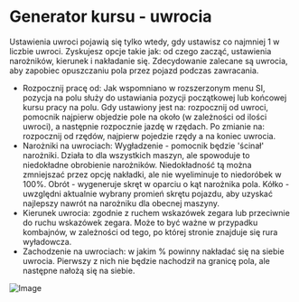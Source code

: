 # Generator kursu - uwrocia


Ustawienia uwroci pojawią się tylko wtedy, gdy ustawisz co najmniej 1 w liczbie uwroci.
Zyskujesz opcje takie jak: od czego zacząć, ustawienia narożników, kierunek i nakładanie się.
Zdecydowanie zalecane są uwrocia, aby zapobiec opuszczaniu pola przez pojazd podczas zawracania.


- Rozpocznij pracę od: Jak wspomniano w rozszerzonym menu SI, pozycja na polu służy do ustawiania pozycji początkowej lub końcowej kursu pracy na polu.
Gdy ustawiony jest na: rozpocznij od uwroci, pomocnik najpierw objedzie pole na około (w zależności od ilości uwroci), a następnie rozpocznie jazdę w rzędach. Po zmianie na: rozpocznij od rzędów, najpierw pojedzie rzędy a na koniec uwrocia.
- Narożniki na uwrociach: Wygładzenie - pomocnik będzie 'ścinał' narożniki. Działa to dla wszystkich maszyn, ale spowoduje to niedokładne obrobienie narożników.
Niedokładność tą można zmniejszać przez opcję nakładki, ale nie wyeliminuje to niedoróbek w 100%. Obrót - wygeneruje skręt w oparciu o kąt narożnika pola.
Kółko - uwzględni aktualnie wybrany promień skrętu pojazdu, aby uzyskać najlepszy nawrót na narożniku dla obecnej maszyny.
- Kierunek uwrocia: zgodnie z ruchem wskazówek zegara lub przeciwnie do ruchu wskazówek zegara. Może to być ważne w przypadku kombajnów, w zależności od tego, po której stronie znajduje się rura wyładowcza.
- Zachodzenie na uwrociach: w jakim % powinny nakładać się na siebie uwrocia. Pierwszy z nich nie będzie nachodził na granicę pola, ale następne nałożą się na siebie.


![Image](/home/runner/work/CourseplayHelp/CourseplayHelp/sharproundcorner_0_0_330_130.png)

